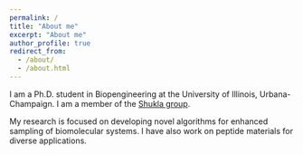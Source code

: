 ```yaml
---
permalink: /
title: "About me"
excerpt: "About me"
author_profile: true
redirect_from: 
  - /about/
  - /about.html
---
```


I am a Ph.D. student in Biopengineering at the University of Illinois, Urbana-Champaign. I am a member of the [Shukla group](https://shuklagroup.org/). 

My research is focused on developing novel algorithms for enhanced sampling of biomolecular systems. I have also work on peptide materials for diverse applications.
